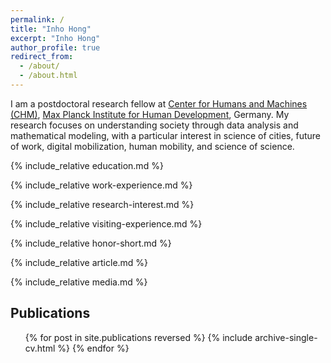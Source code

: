 ```yaml
---
permalink: /
title: "Inho Hong"
excerpt: "Inho Hong"
author_profile: true
redirect_from: 
  - /about/
  - /about.html
---
```


I am a postdoctoral research fellow at [Center for Humans and Machines (CHM)](https://www.mpib-berlin.mpg.de/chm), [Max Planck Institute for Human Development](https://www.mpib-berlin.mpg.de/en), Germany. My research focuses on understanding society through data analysis and mathematical modeling, with a particular interest in science of cities, future of work, digital mobilization, human mobility, and science of science.

{% include_relative education.md %}

{% include_relative work-experience.md %}

{% include_relative research-interest.md %}

{% include_relative visiting-experience.md %}

{% include_relative honor-short.md %}

{% include_relative article.md %}

{% include_relative media.md %}

Publications
------
  <ul>{% for post in site.publications reversed %}
    {% include archive-single-cv.html %}
  {% endfor %}</ul>


